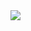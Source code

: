 <!--### Hi there 👋-->
<!--<img src="https://www.codewars.com/users/Losina24/badges/large" styles="margin: 0 auto;">-->


<img align="center" src="https://i.imgur.com/Uujriip.gif">
 
<!--
**Losina24/Losina24** is  a ✨ _special_ ✨ repository because its `README.md` (this file) appears on your GitHub profile.

Here are some ideas to get you started:
- 🔭 I’m currently working on ...
- 🌱 I’m currently learning ...
- 👯 I’m looking to collaborate on ...
- 🤔 I’m looking for help with ...
- 💬 Ask me about ...
- 📫 How to reach me: ...
- 😄 Pronouns: ...
- ⚡ Fun fact: ...
-->
